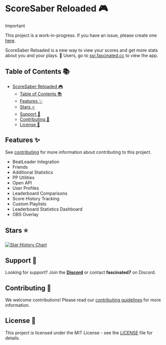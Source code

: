 # ScoreSaber Reloaded 🎮

> [!IMPORTANT]
> This project is a work-in-progress. If you have an issue, please create one [here](https://github.com/RealFascinated/scoresaber-reloaded/issues/new).

ScoreSaber Reloaded is a new way to view your scores and get more stats about you and your plays. 🌟 Users, go to [ssr.fascinated.cc](https://ssr.fascinated.cc) to view the app.

## Table of Contents 📚

- [ScoreSaber Reloaded 🎮](#scoresaber-reloaded-)
  - [Table of Contents 📚](#table-of-contents-)
  - [Features ✨](#features-)
  - [Stars ⭐](#stars-)
  - [Support 🤝](#support-)
  - [Contributing 🤗](#contributing-)
  - [License 📄](#license-)

## Features ✨

See [contributing](#contributing-) for more information about contributing to this project.

- BeatLeader Integration
- Friends
- Additional Statistics
- PP Utilities
- Open API
- User Profiles
- Leaderboard Comparisons
- Score History Tracking
- Custom Playlists
- Leaderboard Statistics Dashboard
- OBS Overlay

## Stars ⭐

[![Star History Chart](https://api.star-history.com/svg?repos=RealFascinated/scoresaber-reloaded&type=Timeline)](https://star-history.com/#RealFascinated/scoresaber-reloaded&Timeline)

## Support 🤝

Looking for support? Join the [**Discord**](https://discord.gg/kmNfWGA4A8) or contact **fascinated7** on Discord.

## Contributing 🤗

We welcome contributions! Please read our [contributing guidelines](CONTRIBUTING.md) for more information.

## License 📄

This project is licensed under the MIT License - see the [LICENSE](LICENSE) file for details.
